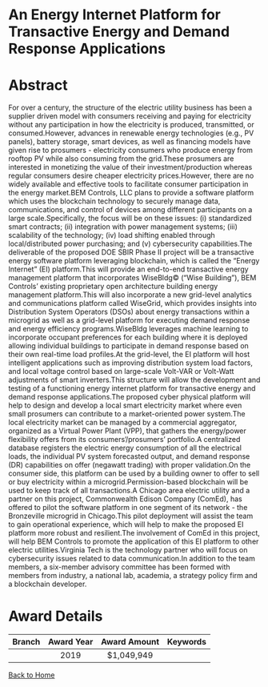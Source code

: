 
An Energy Internet Platform for Transactive Energy and Demand Response Applications
===================================================================================

# Abstract


For over a century, the structure of the electric utility business has been a supplier driven model with consumers receiving and paying for electricity without any participation in how the electricity is produced, transmitted, or consumed.However, advances in renewable energy technologies (e.g., PV panels), battery storage, smart devices, as well as financing models have given rise to prosumers - electricity consumers who produce energy from rooftop PV while also consuming from the grid.These prosumers are interested in monetizing the value of their investment/production whereas regular consumers desire cheaper electricity prices.However, there are no widely available and effective tools to facilitate consumer participation in the energy market.BEM Controls, LLC plans to provide a software platform which uses the blockchain technology to securely manage data, communications, and control of devices among different participants on a large scale.Specifically, the focus will be on these issues: (i) standardized smart contracts; (ii) integration with power management systems; (iii) scalability of the technology; (iv) load shifting enabled through local/distributed power purchasing; and (v) cybersecurity capabilities.The deliverable of the proposed DOE SBIR Phase II project will be a transactive energy software platform leveraging blockchain, which is called the “Energy Internet” (EI) platform.This will provide an end-to-end transactive energy management platform that incorporates WiseBldg© (“Wise Building”), BEM Controls’ existing proprietary open architecture building energy management platform.This will also incorporate a new grid-level analytics and communications platform called WiseGrid, which provides insights into Distribution System Operators (DSOs) about energy transactions within a microgrid as well as a grid-level platform for executing demand response and energy efficiency programs.WiseBldg leverages machine learning to incorporate occupant preferences for each building where it is deployed allowing individual buildings to participate in demand response based on their own real-time load profiles.At the grid-level, the EI platform will host intelligent applications such as improving distribution system load factors, and local voltage control based on large-scale Volt-VAR or Volt-Watt adjustments of smart inverters.This structure will allow the development and testing of a functioning energy internet platform for transactive energy and demand response applications.The proposed cyber physical platform will help to design and develop a local smart electricity market where even small prosumers can contribute to a market-oriented power system.The local electricity market can be managed by a commercial aggregator, organized as a Virtual Power Plant (VPP), that gathers the energy/power flexibility offers from its consumers’/prosumers’ portfolio.A centralized database registers the electric energy consumption of all the electrical loads, the individual PV system forecasted output, and demand response (DR) capabilities on offer (negawatt trading) with proper validation.On the consumer side, this platform can be used by a building owner to offer to sell or buy electricity within a microgrid.Permission-based blockchain will be used to keep track of all transactions.A Chicago area electric utility and a partner on this project, Commonwealth Edison Company (ComEd), has offered to pilot the software platform in one segment of its network - the Bronzeville microgrid in Chicago.This pilot deployment will assist the team to gain operational experience, which will help to make the proposed EI platform more robust and resilient.The involvement of ComEd in this project, will help BEM Controls to promote the application of this EI platform to other electric utilities.Virginia Tech is the technology partner who will focus on cybersecurity issues related to data communication.In addition to the team members, a six-member advisory committee has been formed with members from industry, a national lab, academia, a strategy policy firm and a blockchain developer.  

# Award Details

|Branch|Award Year|Award Amount|Keywords|
| :---: | :---: | :---: | :---: |
||2019|$1,049,949||
  
  


[Back to Home](https://github.com/chrischow/dod_sbir_awards/Reports/CC/#790)